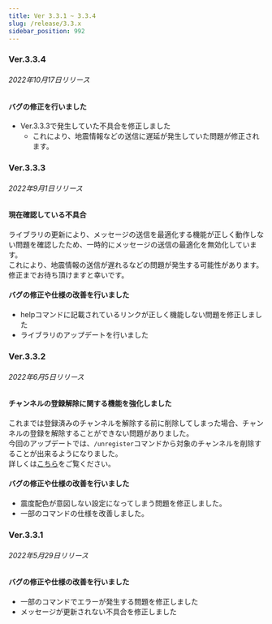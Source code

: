 ```yaml
---
title: Ver 3.3.1 ~ 3.3.4
slug: /release/3.3.x
sidebar_position: 992
---
```


### Ver.3.3.4
###### 2022年10月17日リリース

#### バグの修正を行いました
- Ver.3.3.3で発生していた不具合を修正しました
  - これにより、地震情報などの送信に遅延が発生していた問題が修正されます。

### Ver.3.3.3
###### 2022年9月1日リリース

#### 現在確認している不具合
ライブラリの更新により、メッセージの送信を最適化する機能が正しく動作しない問題を確認したため、一時的にメッセージの送信の最適化を無効化しています。  
これにより、地震情報の送信が遅れるなどの問題が発生する可能性があります。  
修正までお待ち頂けますと幸いです。  

#### バグの修正や仕様の改善を行いました
- helpコマンドに記載されているリンクが正しく機能しない問題を修正しました
- ライブラリのアップデートを行いました

### Ver.3.3.2
###### 2022年6月5日リリース

#### チャンネルの登録解除に関する機能を強化しました
これまでは登録済みのチャンネルを解除する前に削除してしまった場合、チャンネルの登録を解除することができない問題がありました。  
今回のアップデートでは、`/unregister`コマンドから対象のチャンネルを削除することが出来るようになりました。  
詳しくは[こちら](/troubleshooting/deleted-channel.md)をご覧ください。  

#### バグの修正や仕様の改善を行いました
- 震度配色が意図しない設定になってしまう問題を修正しました。
- 一部のコマンドの仕様を改善しました。

### Ver.3.3.1
###### 2022年5月29日リリース

#### バグの修正や仕様の改善を行いました
- 一部のコマンドでエラーが発生する問題を修正しました
- メッセージが更新されない不具合を修正しました